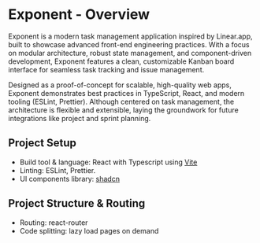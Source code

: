 # Exponent - Overview

Exponent is a modern task management application inspired by Linear.app, built to showcase advanced front-end engineering practices. With a focus on modular architecture, robust state management, and component-driven development, Exponent features a clean, customizable Kanban board interface for seamless task tracking and issue management.

Designed as a proof-of-concept for scalable, high-quality web apps, Exponent demonstrates best practices in TypeScript, React, and modern tooling (ESLint, Prettier). Although centered on task management, the architecture is flexible and extensible, laying the groundwork for future integrations like project and sprint planning.

## Project Setup

- Build tool & language: React with Typescript using [Vite](https://vitejs.dev/)
- Linting: ESLint, Prettier.
- UI components library: [shadcn](https://ui.shadcn.com/)

## Project Structure & Routing
- Routing: react-router
- Code splitting: lazy load pages on demand

